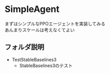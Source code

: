 # SimpleAgent
まずはシンプルなPPOエージェントを実装してみる  
あんまりスケールは考えなくてよい  

## フォルダ説明

- TestStableBaselines3
    - StableBaselines3のテスト
